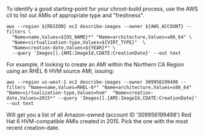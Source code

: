 To identify a good starting-point for your chroot-build process, use the AWS cli to list out AMIs of appropriate type and "freshness".

~~~
aws --region ${REGION} ec2 describe-images --owner ${AWS_ACCOUNT} --filters \
  "Name=name,Values=${OS_NAME}*" "Name=architecture,Values=x86_64" \
  "Name=virtualization-type,Values=${VIRT_TYPE}"  \
  "Name=creation-date,Values=${YEAR}*" \
  --query 'Images[].{AMI:ImageId,CDATE:CreationDate}' --out text
~~~

For example, if looking to create an AMI within the Northern CA Region using an RHEL 6 HVM source AMI, issuing:

~~~
aws --region us-west-1 ec2 describe-images --owner 309956199498 --filters "Name=name,Values=RHEL-6*" "Name=architecture,Values=x86_64" "Name=virtualization-type,Values=hvm"  "Name=creation-date,Values=2015*" --query 'Images[].{AMI:ImageId,CDATE:CreationDate}' --out text
~~~

Will get you a list of all Amazon-owned (account ID '309956199498') Red Hat 6 HVM-compatible AMIs created in 2015. Pick the one with the most recent creation-date.
